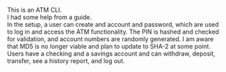 This is an ATM CLI.  
I had some help from a guide.  
In the setup, a user can create and account and password, which are used to log in and access the ATM functionality.
The PIN is hashed and checked for validation, and account numbers are randomly generated.
I am aware that MD5 is no longer viable and plan to update to SHA-2 at some point.
Users have a checking and a savings account and can withdraw, deposit, transfer, see a history report, and log out.
